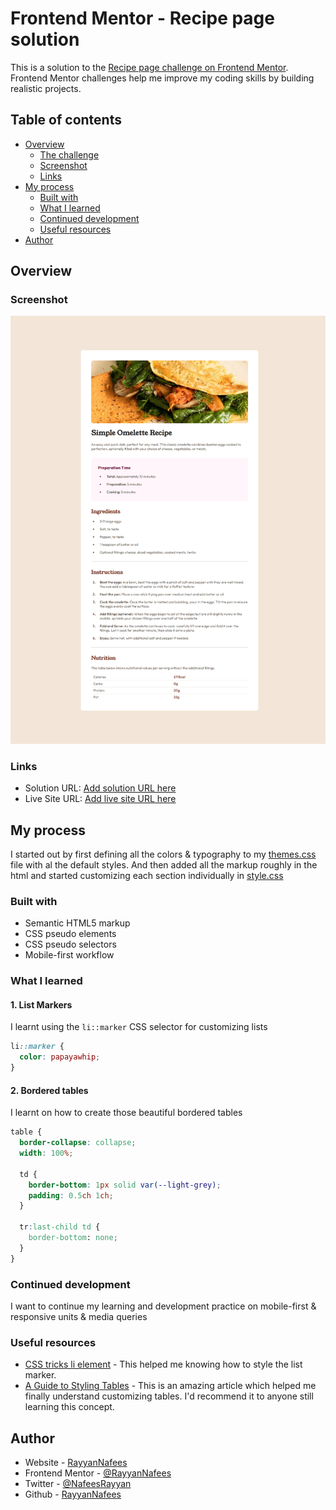 # Frontend Mentor - Recipe page solution

This is a solution to the [Recipe page challenge on Frontend Mentor](https://www.frontendmentor.io/challenges/recipe-page-KiTsR8QQKm). Frontend Mentor challenges help me improve my coding skills by building realistic projects.

## Table of contents

- [Overview](#overview)
  - [The challenge](#the-challenge)
  - [Screenshot](#screenshot)
  - [Links](#links)
- [My process](#my-process)
  - [Built with](#built-with)
  - [What I learned](#what-i-learned)
  - [Continued development](#continued-development)
  - [Useful resources](#useful-resources)
- [Author](#author)


## Overview

### Screenshot

![](./screenshot.png)

### Links

- Solution URL: [Add solution URL here](https://github.com/RayyanNafees/fm-lvl-1)
- Live Site URL: [Add live site URL here](https://fm-recipe-page.surge.sh)

## My process

I started out by first defining all the colors & typography to my [themes.css](./src/themes.css) file with al the default styles. And then added all the markup roughly in the html and started customizing each section individually in [style.css](./src/style.css)

### Built with

- Semantic HTML5 markup
- CSS pseudo elements
- CSS pseudo selectors
- Mobile-first workflow

### What I learned

#### 1. List Markers

I learnt using the `li::marker` CSS selector for customizing lists

```css
li::marker {
  color: papayawhip;
}
```

#### 2. Bordered tables

I learnt on how to create those beautiful bordered tables

```css
table {
  border-collapse: collapse;
  width: 100%;

  td {
    border-bottom: 1px solid var(--light-grey);
    padding: 0.5ch 1ch;
  }

  tr:last-child td {
    border-bottom: none;
  }
}
```

### Continued development

I want to continue my learning and development practice on mobile-first & responsive units & media queries

### Useful resources

- [CSS tricks li element](https://css-tricks.com/list-style-recipes/) - This helped me knowing how to style the list marker.
- [A Guide to Styling Tables](https://dev.to/madsstoumann/a-guide-to-styling-tables-28d2?ref=dailydev) - This is an amazing article which helped me finally understand customizing tables. I'd recommend it to anyone still learning this concept.

## Author

- Website - [RayyanNafees](https://rayyannafees.github.io)
- Frontend Mentor - [@RayyanNafees](https://www.frontendmentor.io/profile/RayyanNafees)
- Twitter - [@NafeesRayyan](https://www.twitter.com/NafeesRayyan)
- Github - [RayyanNafees](https://github.com/RayyanNafees)
